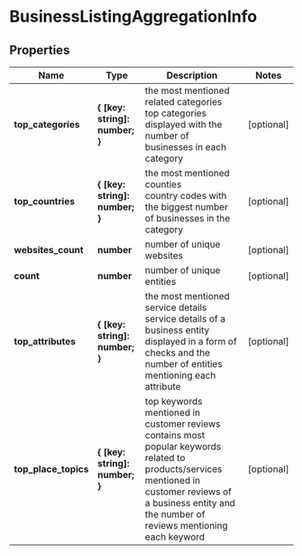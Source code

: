 # BusinessListingAggregationInfo

## Properties

| Name | Type | Description | Notes |
|------------ | ------------- | ------------- | -------------|
**top_categories** | **{ [key: string]: number; }** | the most mentioned related categories<br>top categories displayed with the number of businesses in each category |[optional]|
**top_countries** | **{ [key: string]: number; }** | the most mentioned counties<br>country codes with the biggest number of businesses in the category |[optional]|
**websites_count** | **number** | number of unique websites |[optional]|
**count** | **number** | number of unique entities |[optional]|
**top_attributes** | **{ [key: string]: number; }** | the most mentioned service details<br>service details of a business entity displayed in a form of checks and the number of entities mentioning each attribute |[optional]|
**top_place_topics** | **{ [key: string]: number; }** | top keywords mentioned in customer reviews<br>contains most popular keywords related to products/services mentioned in customer reviews of a business entity and the number of reviews mentioning each keyword |[optional]|